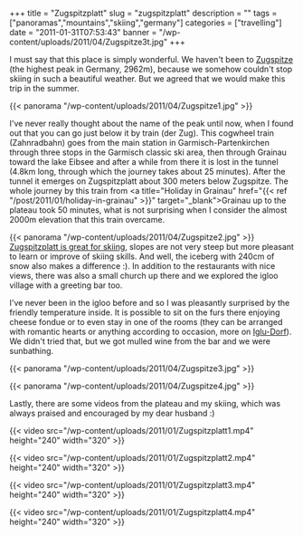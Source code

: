 +++
title = "Zugspitzplatt"
slug = "zugspitzplatt"
description = ""
tags = ["panoramas","mountains","skiing","germany"]
categories = ["travelling"]
date = "2011-01-31T07:53:43"
banner = "/wp-content/uploads/2011/04/Zugspitze3t.jpg"
+++

I must say that this place is simply wonderful. We haven't been to <a title="round trip to
Zugspitze" href="https://zugspitze.de/en/Zugspitze/Winter/Round%20trip"
target="_blank">Zugspitze</a> (the highest peak in Germany, 2962m), because we somehow couldn't
stop skiing in such a beautiful weather. But we agreed that we would make this trip in the summer.


{{< panorama "/wp-content/uploads/2011/04/Zugspitze1.jpg"  >}}

I've never really thought about the name of the peak until now, when I found out that you can go
just below it by train (der Zug). This cogwheel train (Zahnradbahn) goes from the main station in
Garmisch-Partenkirchen through three stops in the Garmisch classic ski area, then through Grainau
toward the lake Eibsee and after a while from there it is lost in the tunnel (4.8km long, through
which the journey takes about 25 minutes). After the tunnel it emerges on Zugspitzplatt about 300
meters below Zugspitze. The whole journey by this train from <a title="Holiday in Grainau"
href="{{< ref "/post/2011/01/holiday-in-grainau" >}}" target="_blank">Grainau</a> up to
the plateau took 50 minutes, what is not surprising when I consider the almost 2000m elevation that
this train overcame.

{{< panorama "/wp-content/uploads/2011/04/Zugspitze2.jpg"  >}}
<a title="slope plan for Zugspitzplatt"
href="https://www.skigebiete-test.de/skigebiet/zugspitze-garmisch_pistenplan.html"
target="_blank">Zugspitzplatt is great for skiing</a>, slopes are not very steep but more pleasant
to learn or improve of skiing skills. And well, the iceberg with 240cm of snow also makes a
difference :). In addition to the restaurants with nice views, there was also a small church up
there and we explored the igloo village with a greeting bar too.

I've never been in the igloo before and so I was pleasantly surprised by the friendly temperature
inside. It is possible to sit on the furs there enjoying cheese fondue or to even stay in one of
the rooms (they can be arranged with romantic hearts or anything according to occasion, more on <a
title="Igloo village on Zugspitzplatt " href="https://www.iglu-dorf.com/"
target="_blank">Iglu-Dorf</a>). We didn't tried that, but we got mulled wine from the bar and we
were sunbathing.
 
{{< panorama "/wp-content/uploads/2011/04/Zugspitze3.jpg"  >}}

{{< panorama "/wp-content/uploads/2011/04/Zugspitze4.jpg"  >}}

Lastly, there are some videos from the plateau and my skiing, which was always praised and
encouraged by my dear husband :) 

{{< video src="/wp-content/uploads/2011/01/Zugspitzplatt1.mp4" height="240" width="320" >}}



{{< video src="/wp-content/uploads/2011/01/Zugspitzplatt2.mp4" height="240" width="320" >}}



{{< video src="/wp-content/uploads/2011/01/Zugspitzplatt3.mp4" height="240" width="320" >}}



{{< video src="/wp-content/uploads/2011/01/Zugspitzplatt4.mp4" height="240" width="320" >}}

